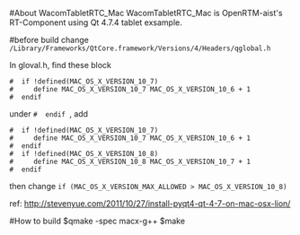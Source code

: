 #About WacomTabletRTC_Mac
WacomTabletRTC_Mac is OpenRTM-aist's RT-Component using Qt 4.7.4 tablet exsample. 

#before build
change  `/Library/Frameworks/QtCore.framework/Versions/4/Headers/qglobal.h`

In gloval.h, find these block

    #  if !defined(MAC_OS_X_VERSION_10_7)
    #     define MAC_OS_X_VERSION_10_7 MAC_OS_X_VERSION_10_6 + 1
    #  endif

under `#  endif `, add

    #  if !defined(MAC_OS_X_VERSION_10_7)
    #     define MAC_OS_X_VERSION_10_7 MAC_OS_X_VERSION_10_6 + 1
    #  endif
    #  if !defined(MAC_OS_X_VERSION_10_8)
    #     define MAC_OS_X_VERSION_10_8 MAC_OS_X_VERSION_10_7 + 1
    #  endif

then change
`if (MAC_OS_X_VERSION_MAX_ALLOWED > MAC_OS_X_VERSION_10_8)`
    

ref: <http://stevenyue.com/2011/10/27/install-pyqt4-qt-4-7-on-mac-osx-lion/>

#How to build
    $qmake -spec macx-g++
    $make

